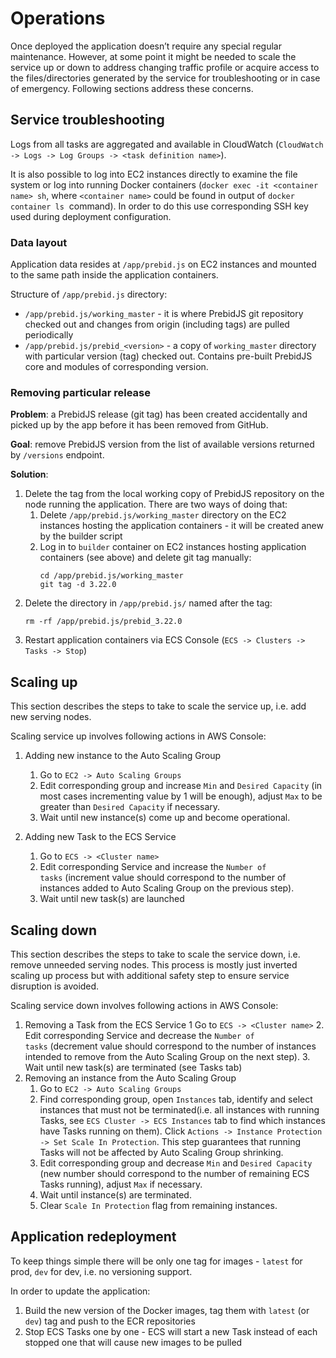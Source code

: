 # Operations

Once deployed the application doesn’t require any special regular maintenance. However, at some point it might be needed 
to scale the service up or down to address changing traffic profile or acquire access to the files/directories 
generated by the service for troubleshooting or in case of emergency. Following sections address these concerns.

## Service troubleshooting
Logs from all tasks are aggregated and available in CloudWatch 
(`CloudWatch -> Logs -> Log Groups -> <task definition name>`).

It is also possible to log into EC2 instances directly to examine the file system or log into running Docker containers 
(`docker exec -it <container name> sh`, where `<container name>` could be found in output of `docker container ls` 
command). In order to do this use corresponding SSH key used during deployment configuration.

### Data layout
Application data resides at `/app/prebid.js` on EC2 instances and mounted to the same path inside the application 
containers.

Structure of `/app/prebid.js` directory:
* `/app/prebid.js/working_master` - it is where PrebidJS git repository checked out and changes from origin (including 
tags) are pulled periodically
* `/app/prebid.js/prebid_<version>` - a copy of `working_master` directory with particular version (tag) checked out. 
Contains pre-built PrebidJS core and modules of corresponding version. 

### Removing particular release
**Problem**: a PrebidJS release (git tag) has been created accidentally and picked up by the app before it has been 
removed from GitHub.

**Goal**: remove PrebidJS version from the list of available versions returned by `/versions` endpoint.

**Solution**:
1. Delete the tag from the local working copy of PrebidJS repository on the node running the application. There are two 
ways of doing that:
    1. Delete `/app/prebid.js/working_master` directory on the EC2 instances hosting the application containers - it 
    will be created anew by the builder script
    2. Log in to `builder` container on EC2 instances hosting application containers (see above) and delete git tag 
    manually:
        ```
        cd /app/prebid.js/working_master
        git tag -d 3.22.0
        ```
2. Delete the directory in `/app/prebid.js/` named after the tag:
    ```
    rm -rf /app/prebid.js/prebid_3.22.0
    ```
3. Restart application containers via ECS Console (`ECS -> Clusters -> Tasks -> Stop`)

## Scaling up
This section describes the steps to take to scale the service up, i.e. add new serving nodes.

Scaling service up involves following actions in AWS Console:

1. Adding new instance to the Auto Scaling Group
   1. Go to `EC2 -> Auto Scaling Groups`
   2. Edit corresponding group and increase `Min` and `Desired Capacity` (in most cases incrementing value by 1 will be 
   enough), adjust `Max` to be greater than `Desired Capacity` if necessary.
   3. Wait until new instance(s) come up and become operational.

2. Adding new Task to the ECS Service
   1. Go to `ECS -> <Cluster name>`
   2. Edit corresponding Service and increase the `Number of tasks` (increment value should correspond to the number of 
   instances added to Auto Scaling Group on the previous step).
   3. Wait until new task(s) are launched

## Scaling down
This section describes the steps to take to scale the service down, i.e. remove unneeded serving nodes. This process is 
mostly just inverted scaling up process but with additional safety step to ensure service disruption is avoided.

Scaling service down involves following actions in AWS Console:

1. Removing a Task from the ECS Service
   1  Go to `ECS -> <Cluster name>`
   2. Edit corresponding Service and decrease the `Number of tasks` (decrement value should correspond to the number of 
   instances intended to remove from the Auto Scaling Group on the next step).
   3. Wait until new task(s) are terminated (see Tasks tab)
2. Removing an instance from the Auto Scaling Group
   1. Go to `EC2 -> Auto Scaling Groups`
   2. Find corresponding group, open `Instances` tab, identify and select instances that must not be terminated(i.e. 
   all instances with running Tasks, see `ECS Cluster -> ECS Instances` tab to find which instances have Tasks running 
   on them). Click `Actions -> Instance Protection -> Set Scale In Protection`. This step guarantees that running Tasks 
   will not be affected by Auto Scaling Group shrinking.
   3. Edit corresponding group and decrease `Min` and `Desired Capacity` (new number should correspond to the number of 
   remaining ECS Tasks running), adjust `Max` if necessary.
   4. Wait until instance(s) are terminated.
   5. Clear `Scale In Protection` flag from remaining instances.

## Application redeployment

To keep things simple there will be only one tag for images - `latest` for prod, `dev` for dev, i.e. no versioning support.

In order to update the application:
1. Build the new version of the Docker images, tag them with `latest` (or `dev`) tag and push to the ECR repositories
2. Stop ECS Tasks one by one - ECS will start a new Task instead of each stopped one that will cause new images to be pulled
